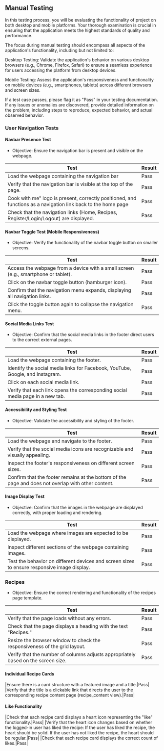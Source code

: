 
## Manual Testing

In this testing process, you will be evaluating the functionality of project on both desktop and mobile platforms. Your thorough examination is crucial in ensuring that the application meets the highest standards of quality and performance.

The focus during manual testing should encompass all aspects of the application's functionality, including but not limited to:

Desktop Testing: Validate the application's behavior on various desktop browsers (e.g., Chrome, Firefox, Safari) to ensure a seamless experience for users accessing the platform from desktop devices.

Mobile Testing: Assess the application's responsiveness and functionality on mobile devices (e.g., smartphones, tablets) across different browsers and screen sizes.

If a test case passes, please flag it as "Pass" in your testing documentation. If any issues or anomalies are discovered, provide detailed information on the problem, including steps to reproduce, expected behavior, and actual observed behavior.

### User Navigation Tests

#### Navbar Presence Test

- Objective: Ensure the navigation bar is present and visible on the webpage.

| Test |Result  |
|--|--|
|Load the webpage containing the navigation bar | Pass |
|Verify that the navigation bar is visible at the top of the page.| Pass|
|Cook with me" logo is present, correctly positioned, and functions as a navigation link back to the home page|Pass|
|Check that the navigation links (Home, Recipes, Register/Login/Logout) are displayed.|Pass|

#### Navbar Toggle Test (Mobile Responsiveness)

- Objective: Verify the functionality of the navbar toggle button on smaller screens.

| Test |Result  |
|--|--|
|Access the webpage from a device with a small screen (e.g., smartphone or tablet). | Pass |
|Click on the navbar toggle button (hamburger icon).| Pass|
|Confirm that the navigation menu expands, displaying all navigation links.|Pass|
|Click the toggle button again to collapse the navigation menu.|Pass|

#### Social Media Links Test

- Objective: Confirm that the social media links in the footer direct users to the correct external pages.

| Test |Result  |
|--|--|
|Load the webpage containing the footer. | Pass |
|Identify the social media links for Facebook, YouTube, Google, and Instagram.| Pass|
|Click on each social media link.|Pass|
|Verify that each link opens the corresponding social media page in a new tab.|Pass|

#### Accessibility and Styling Test

- Objective: Validate the accessibility and styling of the footer. 

| Test |Result  |
|--|--|
|Load the webpage and navigate to the footer.|Pass|
|Verify that the social media icons are recognizable and visually appealing.|Pass|
|Inspect the footer's responsiveness on different screen sizes.|Pass|
|Confirm that the footer remains at the bottom of the page and does not overlap with other content.|Pass|

#### Image Display Test

- Objective: Confirm that the images in the webpage are displayed correctly, with proper loading and rendering.

| Test |Result  |
|--|--|
|Load the webpage where images are expected to be displayed.|Pass|
|Inspect different sections of the webpage containing images.|Pass|
|Test the behavior on different devices and screen sizes to ensure responsive image display.|Pass|

### Recipes

- Objective: Ensure the correct rendering and functionality of the recipes page template.

| Test |Result  |
|--|--|
|Verify that the page loads without any errors.|Pass|
|Check that the page displays a heading with the text "Recipes."|Pass|
|Resize the browser window to check the responsiveness of the grid layout.|Pass|
|Verify that the number of columns adjusts appropriately based on the screen size.|Pass|


#### Individual Recipe Cards

|Ensure there is a card structure with a featured image and a title.|Pass|
|Verify that the title is a clickable link that directs the user to the corresponding recipe content page (recipe_content view).|Pass|

#### Like Functionality
|Check that each recipe card displays a heart icon representing the "like" functionality.|Pass|
|Verify that the heart icon changes based on whether the logged-in user has liked the recipe: If the user has liked the recipe, the heart should be solid. If the user has not liked the recipe, the heart should be regular.|Pass|
|Check that each recipe card displays the correct count of likes.|Pass|
